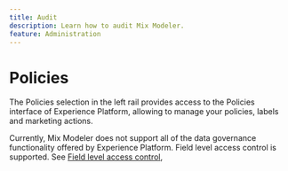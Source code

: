```yaml
---
title: Audit
description: Learn how to audit Mix Modeler.
feature: Administration
---
```


# Policies

The Policies selection in the left rail provides access to the Policies interface of Experience Platform, allowing to manage your policies, labels and marketing actions.

Currently,  Mix Modeler does not support all of the data governance functionality offered by Experience Platform. Field level access control is supported. See [Field level access control](../harmonize-data/dataset-rules.md#field-level-access-control),

